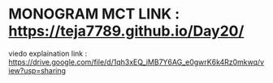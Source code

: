 # MONOGRAM MCT LINK : https://teja7789.github.io/Day20/
viedo explaination link : https://drive.google.com/file/d/1qh3xEQ_iMB7Y6AG_e0gwrK6k4Rz0mkwq/view?usp=sharing
